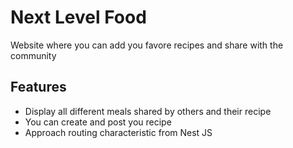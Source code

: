 # Next Level Food

Website where you can add you favore recipes and share with the community

## Features
- Display all different meals shared by others and their recipe
- You can create and post you recipe
- Approach routing characteristic from Nest JS
